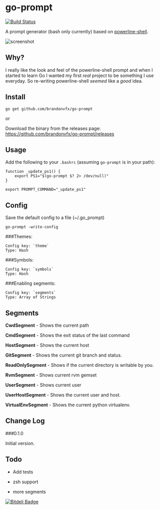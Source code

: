 go-prompt
=========

[![Build Status](https://secure.travis-ci.org/brandonvfx/go-prompt.png?branch=master)](http://travis-ci.org/brandonvfx/go-prompt)

A prompt generator (bash only currently) based on [powerline-shell](https://github.com/milkbikis/powerline-shell).

![screenshot](https://raw.github.com/brandonvfx/go-prompt/master/screenshot.png)

Why?
----

I really like the look and feel of the powerline-shell prompt and when I started to learn Go I wanted my first *real* project to be something I use everyday. So re-writing powerline-shell *seemed* like a *good* idea.


Install
-------

`go get github.com/brandonvfx/go-prompt`

or

Download the binary from the releases page: https://github.com/brandonvfx/go-prompt/releases


Usage
-----

Add the following to your `.bashrc` (assuming `go-prompt` is in your path):

    function _update_ps1() {
        export PS1="$(go-prompt $? 2> /dev/null)"
    }

    export PROMPT_COMMAND="_update_ps1"


Config
------

Save the default config to a file (~/.go_prompt)

`go-prompt -write-config`


###Themes:

    Config key: `theme`
    Type: Hash


###Symbols:

    Config key: `symbols`
    Type: Hash


###Enabling segments:

    Config key: `segments`
    Type: Array of Strings




Segments
--------

**CwdSegment** - Shows the current path

**CmdSegment** - Shows the exit status of the last command

**HostSegment** - Shows the current host

**GitSegment** - Shows the current git branch and status.

**ReadOnlySegment** - Shows if the current directory is writable by you.

**RvmSegment** - Shows current rvm gemset

**UserSegment** - Shows current user

**UserHostSegment** - Shows the current user and host.

**VirtualEnvSegment** - Shows the current python virtualenv. 


Change Log
----------

###0.1.0

Initial version. 


Todo
----

- Add tests

- zsh support

- more segments




[![Bitdeli Badge](https://d2weczhvl823v0.cloudfront.net/brandonvfx/go-prompt/trend.png)](https://bitdeli.com/free "Bitdeli Badge")

